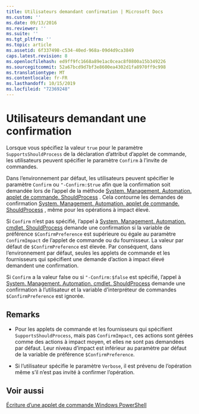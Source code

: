 ```yaml
---
title: Utilisateurs demandant confirmation | Microsoft Docs
ms.custom: ''
ms.date: 09/13/2016
ms.reviewer: ''
ms.suite: ''
ms.tgt_pltfrm: ''
ms.topic: article
ms.assetid: 6f337498-c534-40ed-968a-09d4d9ca3849
caps.latest.revision: 8
ms.openlocfilehash: ed9ff9fc1668a89e1ac0ceac8f0800a15b349226
ms.sourcegitcommit: 52a67bcd9d7bf3e8600ea4302d1fa8970ff9c998
ms.translationtype: MT
ms.contentlocale: fr-FR
ms.lasthandoff: 10/15/2019
ms.locfileid: "72369248"
---
```

# <a name="users-requesting-confirmation"></a>Utilisateurs demandant une confirmation

Lorsque vous spécifiez la valeur `true` pour le paramètre `SupportsShouldProcess` de la déclaration d’attribut d’applet de commande, les utilisateurs peuvent spécifier le paramètre `Confirm` à l’invite de commandes.

Dans l’environnement par défaut, les utilisateurs peuvent spécifier le paramètre `Confirm` ou `"-Confirm:$true` afin que la confirmation soit demandée lors de l’appel de la méthode [System. Management. Automation. applet de commande. ShouldProcess](/dotnet/api/System.Management.Automation.Cmdlet.ShouldProcess) . Cela contourne les demandes de confirmation [System. Management. Automation. applet de commande. ShouldProcess](/dotnet/api/System.Management.Automation.Cmdlet.ShouldProcess) , même pour les opérations à impact élevé.

Si `Confirm` n’est pas spécifié, l’appel à [System. Management. Automation. cmdlet. ShouldProcess](/dotnet/api/System.Management.Automation.Cmdlet.ShouldProcess) demande une confirmation si la variable de préférence `$ConfirmPreference` est supérieure ou égale au paramètre `ConfirmImpact` de l’applet de commande ou du fournisseur. La valeur par défaut de `$ConfirmPreference` est élevée. Par conséquent, dans l’environnement par défaut, seules les applets de commande et les fournisseurs qui spécifient une demande d’action à impact élevé demandent une confirmation.

Si `Confirm` a la valeur false ou si `"-Confirm:$false` est spécifié, l’appel à [System. Management. Automation. cmdlet. ShouldProcess](/dotnet/api/System.Management.Automation.Cmdlet.ShouldProcess) demande une confirmation à l’utilisateur et la variable d’interpréteur de commandes `$ConfirmPreference` est ignorée.

## <a name="remarks"></a>Remarks

- Pour les applets de commande et les fournisseurs qui spécifient `SupportsShouldProcess`, mais pas `ConfirmImpact`, ces actions sont gérées comme des actions à impact moyen, et elles ne sont pas demandées par défaut. Leur niveau d’impact est inférieur au paramètre par défaut de la variable de préférence `$ConfirmPreference`.

- Si l’utilisateur spécifie le paramètre `Verbose`, il est prévenu de l’opération même s’il n’est pas invité à confirmer l’opération.

## <a name="see-also"></a>Voir aussi

[Écriture d’une applet de commande Windows PowerShell](./writing-a-windows-powershell-cmdlet.md)
